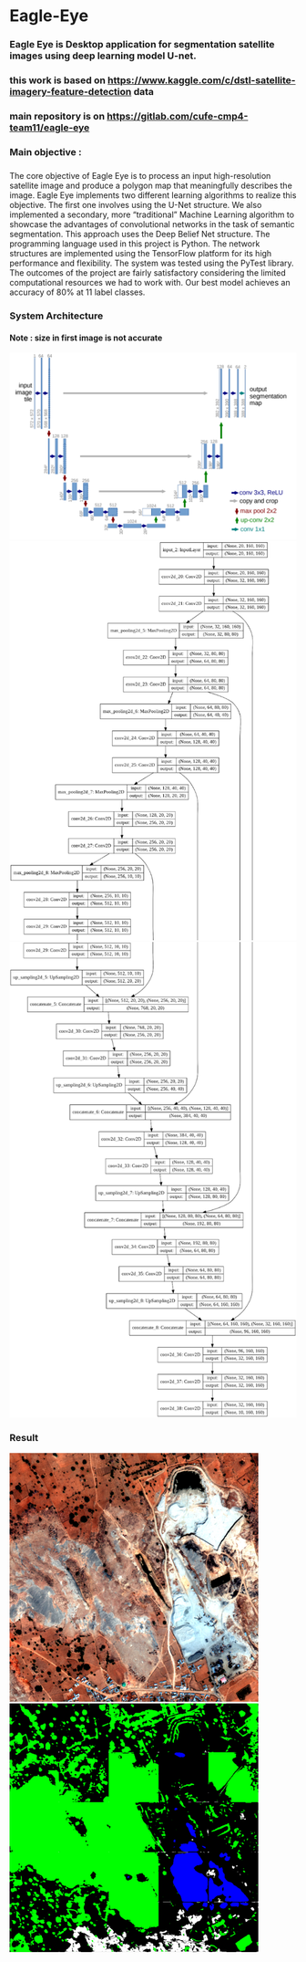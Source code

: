 # Eagle-Eye
### Eagle Eye is Desktop application for segmentation satellite images using deep learning model U-net.
### this work is based on https://www.kaggle.com/c/dstl-satellite-imagery-feature-detection data 
### main repository is on https://gitlab.com/cufe-cmp4-team11/eagle-eye
### Main objective :
##### 
The core objective of Eagle Eye is to process an input high-resolution satellite image and produce a polygon map that meaningfully describes the image.
Eagle Eye implements two different learning algorithms to realize this objective. The first one involves using the U-Net structure. We also implemented a secondary, more “traditional” Machine Learning algorithm to showcase the advantages of convolutional networks in the task of semantic segmentation. This approach uses the Deep Belief Net structure.
The programming language used in this project is Python. The network structures are implemented using the TensorFlow platform for its high performance and flexibility. The system was tested using the PyTest library.
The outcomes of the project are fairly satisfactory considering the limited computational resources we had to work with. Our best model achieves an accuracy of 80% at 11 label classes.

### System Architecture
#### Note : size in first image is not accurate 
![U-net](https://github.com/OmarKimo/Eagle-Eye-Graduation-Project/blob/master/Images/Unet.png)
![U-net](https://github.com/OmarKimo/Eagle-Eye-Graduation-Project/blob/master/Images/U-net%201.png)
![U-net](https://github.com/OmarKimo/Eagle-Eye-Graduation-Project/blob/master/Images/U-net%202.png)


### Result 


![Input](https://github.com/OmarKimo/Eagle-Eye-Graduation-Project/blob/master/Images/Input.png)
![output](https://github.com/OmarKimo/Eagle-Eye-Graduation-Project/blob/master/Images/Result.png)
